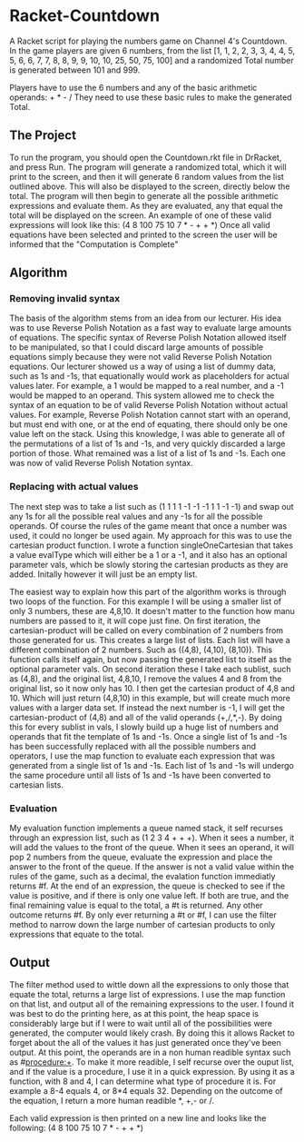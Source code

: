 # Racket-Countdown
A Racket script for playing the numbers game on Channel 4's Countdown.
In the game players are given 6 numbers, from the list [1, 1, 2, 2, 3, 3, 4, 4, 5, 5, 6, 6, 7, 7, 8, 8, 9, 9, 10, 10, 25, 50, 75, 100]
and a randomized Total number is generated between 101 and 999.

Players have to use the 6 numbers and any of the basic arithmetic operands: + * - /
They need to use these basic rules to make the generated Total.

## The Project

To run the program, you should open the Countdown.rkt file in DrRacket, and press Run. 
The program will generate a randomized total, which it will print to the screen, and then it will generate 6 random values from the list outlined above. This will also be displayed to the screen, directly below the total.
The program will then begin to generate all the possible arithmetic expressions and evaluate them. As they are evaluated, any that equal the total will be displayed on the screen. An example of one of these valid expressions will look like this:
(4 8 100 75 10 7 * - + + *)
Once all valid equations have been selected and printed to the screen the user will be informed that the "Computation is Complete"

## Algorithm
### Removing invalid syntax
The basis of the algorithm stems from an idea from our lecturer. His idea was to use Reverse Polish Notation as a fast way to evaluate large amounts of equations. The specific syntax of Reverse Polish Notation allowed itself to be manipulated, so that I could discard large amounts of possible equations simply because they were not valid Reverse Polish Notation equations. Our lecturer showed us a way of using a list of dummy data, such as 1s and -1s, that equationally would work as placeholders for actual values later. For example, a 1 would be mapped to a real number, and a -1 would be mapped to an operand. This system allowed me to check the syntax of an equation to be of valid Reverse Polish Notation without actual values. For example, Reverse Polish Notation cannot start with an operand, but must end with one, or at the end of equating, there should only be one value left on the stack. 
Using this knowledge, I was able to generate all of the permutations of a list of 1s and -1s, and very quickly discarded a large portion of those. What remained was a list of a list of 1s and -1s. Each one was now of valid Reverse Polish Notation syntax. 

### Replacing with actual values
The next step was to take a list such as (1 1 1 1 -1 -1 -1 1 1 -1 -1) and swap out any 1s for all the possible real values and any -1s for all the possible operands. Of course the rules of the game meant that once a number was used, it could no longer be used again. My approach for this was to use the cartesian product function. I wrote a function singleOneCartesian that takes a value evalType which will either be a 1 or a -1, and it also has an optional parameter vals, which be slowly storing the cartesian products as they are added. Initally however it will just be an empty list.

The easiest way to explain how this part of the algorithm works is through two loops of the function. For this example I will be using a smaller list of only 3 numbers, these are 4,8,10. It doesn't matter to the function how manu numbers are passed to it, it will cope just fine.
On first iteration, the cartesian-product will be called on every combination of 2 numbers from those generated for us. This creates a large list of lists. Each list will have a different combination of 2 numbers. Such as ((4,8), (4,10), (8,10)). This function calls itself again, but now passing the generated list to itself as the optional parameter vals. On second iteration these I take each sublist, such as (4,8), and the original list, 4,8,10, I remove the values 4 and 8 from the original list, so it now only has 10. I then get the cartesian product of 4,8 and 10. Which will just return (4,8,10) in this example, but will create much more values with a larger data set.
If instead the next number is -1, I will get the cartesian-product of (4,8) and all of the valid operands (+,/,*,-). By doing this for every sublist in vals, I slowly build up a huge list of numbers and operands that fit the template of 1s and -1s. Once a single list of 1s and -1s has been successfully replaced with all the possible numbers and operators, I use the map function to evaluate each expression that was generated from a single list of 1s and -1s. Each list of 1s and -1s will undergo the same procedure until all lists of 1s and -1s have been converted to cartesian lists.

### Evaluation
My evaluation function implements a queue named stack, it self recurses through an expression list, such as (1 2 3 4 + + +). When it sees a number, it will add the values to the front of the queue. When it sees an operand, it will pop 2 numbers from the queue, evaluate the expression and place the answer to the front of the queue. If the answer is not a valid value within the rules of the game, such as  a decimal, the evalation function immediatly returns #f. At the end of an expression, the queue is checked to see if the value is positive, and if there is only one value left. If both are true, and the final remaining value is equal to the total, a #t is returned. Any other outcome returns #f. By only ever returning a #t or #f, I can use the filter method to narrow down the large number of cartesian products to only expressions that equate to the total.

## Output
The filter method used to wittle down all the expressions to only those that equate the total, returns a large list of expressions. I use the map function on that list, and output all of the remaining expressions to the user. I found it was best to do the printing here, as at this point, the heap space is considerably large but if I were to wait until all of the possibilities were generated, the computer would likely crash. By doing this it allows Racket to forget about the all of the values it has just generated once they've been output.
At this point, the operands are in a non human readible syntax such as #<procedure:+>. To make it more readible, I self recurse over the ouput list, and if the value is a procedure, I use it in a quick expression. By using it as a function, with 8 and 4, I can determine what type of procedure it is. For example a 8-4 equals 4, or 8*4 equals 32. Depending on the outcome of the equation, I return a more human readible *, +,- or /.

Each valid expression is then printed on a new line and looks like the following: (4 8 100 75 10 7 * - + + *)

